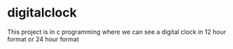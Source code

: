 # digitalclock
This project is in c programming where we can see a digital clock in 12 hour format or 24 hour format
